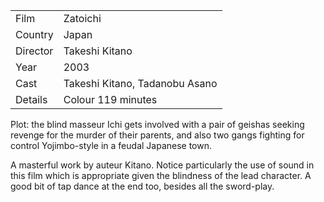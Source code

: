 | | |
|-|-|
Film|Zatoichi
Country|Japan
Director|Takeshi Kitano
Year|2003
Cast|Takeshi Kitano, Tadanobu Asano
Details|Colour 119 minutes

Plot: the blind masseur Ichi gets involved with
a pair of geishas seeking revenge for the murder of
their parents, and also two gangs fighting for
control Yojimbo-style in a feudal Japanese town.

A masterful work by auteur Kitano.  Notice
particularly the use of sound in this film which
is appropriate given the blindness of the lead
character.  A good bit of tap dance at the end
too, besides all the sword-play.
